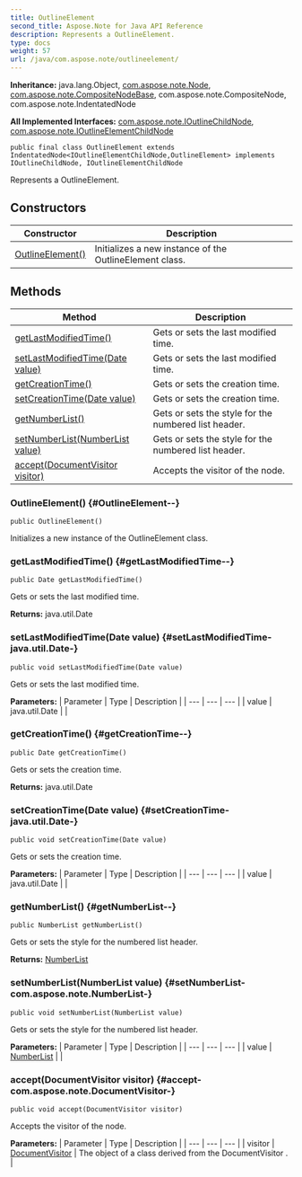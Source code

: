 ```yaml
---
title: OutlineElement
second_title: Aspose.Note for Java API Reference
description: Represents a OutlineElement.
type: docs
weight: 57
url: /java/com.aspose.note/outlineelement/
---
```


**Inheritance:**
java.lang.Object, [com.aspose.note.Node](../../com.aspose.note/node), [com.aspose.note.CompositeNodeBase](../../com.aspose.note/compositenodebase), com.aspose.note.CompositeNode, com.aspose.note.IndentatedNode

**All Implemented Interfaces:**
[com.aspose.note.IOutlineChildNode](../../com.aspose.note/ioutlinechildnode), [com.aspose.note.IOutlineElementChildNode](../../com.aspose.note/ioutlineelementchildnode)
```
public final class OutlineElement extends IndentatedNode<IOutlineElementChildNode,OutlineElement> implements IOutlineChildNode, IOutlineElementChildNode
```

Represents a OutlineElement.
## Constructors

| Constructor | Description |
| --- | --- |
| [OutlineElement()](#OutlineElement--) | Initializes a new instance of the  OutlineElement  class. |
## Methods

| Method | Description |
| --- | --- |
| [getLastModifiedTime()](#getLastModifiedTime--) | Gets or sets the last modified time. |
| [setLastModifiedTime(Date value)](#setLastModifiedTime-java.util.Date-) | Gets or sets the last modified time. |
| [getCreationTime()](#getCreationTime--) | Gets or sets the creation time. |
| [setCreationTime(Date value)](#setCreationTime-java.util.Date-) | Gets or sets the creation time. |
| [getNumberList()](#getNumberList--) | Gets or sets the style for the numbered list header. |
| [setNumberList(NumberList value)](#setNumberList-com.aspose.note.NumberList-) | Gets or sets the style for the numbered list header. |
| [accept(DocumentVisitor visitor)](#accept-com.aspose.note.DocumentVisitor-) | Accepts the visitor of the node. |
### OutlineElement() {#OutlineElement--}
```
public OutlineElement()
```


Initializes a new instance of the  OutlineElement  class.

### getLastModifiedTime() {#getLastModifiedTime--}
```
public Date getLastModifiedTime()
```


Gets or sets the last modified time.

**Returns:**
java.util.Date
### setLastModifiedTime(Date value) {#setLastModifiedTime-java.util.Date-}
```
public void setLastModifiedTime(Date value)
```


Gets or sets the last modified time.

**Parameters:**
| Parameter | Type | Description |
| --- | --- | --- |
| value | java.util.Date |  |

### getCreationTime() {#getCreationTime--}
```
public Date getCreationTime()
```


Gets or sets the creation time.

**Returns:**
java.util.Date
### setCreationTime(Date value) {#setCreationTime-java.util.Date-}
```
public void setCreationTime(Date value)
```


Gets or sets the creation time.

**Parameters:**
| Parameter | Type | Description |
| --- | --- | --- |
| value | java.util.Date |  |

### getNumberList() {#getNumberList--}
```
public NumberList getNumberList()
```


Gets or sets the style for the numbered list header.

**Returns:**
[NumberList](../../com.aspose.note/numberlist)
### setNumberList(NumberList value) {#setNumberList-com.aspose.note.NumberList-}
```
public void setNumberList(NumberList value)
```


Gets or sets the style for the numbered list header.

**Parameters:**
| Parameter | Type | Description |
| --- | --- | --- |
| value | [NumberList](../../com.aspose.note/numberlist) |  |

### accept(DocumentVisitor visitor) {#accept-com.aspose.note.DocumentVisitor-}
```
public void accept(DocumentVisitor visitor)
```


Accepts the visitor of the node.

**Parameters:**
| Parameter | Type | Description |
| --- | --- | --- |
| visitor | [DocumentVisitor](../../com.aspose.note/documentvisitor) | The object of a class derived from the  DocumentVisitor . |

